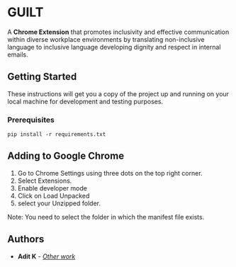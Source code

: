 # GUILT

A **Chrome Extension** that promotes inclusivity and effective communication within diverse workplace environments by translating non-inclusive language to inclusive language developing dignity and respect in internal emails. 

## Getting Started

These instructions will get you a copy of the project up and running on your local machine for development and testing purposes.

### Prerequisites

```
pip install -r requirements.txt
```
## Adding to Google Chrome

1) Go to Chrome Settings using three dots on the top right corner.
2) Select Extensions.
3) Enable developer mode
4) Click on Load Unpacked
5)  select your Unzipped folder.

Note: You need to select the folder in which the manifest file exists. 


## Authors

* **Adit K** - [*Other work*](https://github.com/BTW-AAK)
